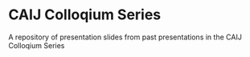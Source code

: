 # CAIJ Colloqium Series
A repository of presentation slides from past presentations in the CAIJ Colloqium Series

